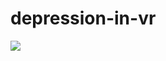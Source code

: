 # depression-in-vr
![](https://github.com/Tchetchouille/depression-in-vr/blob/main/depressionGif.gif)
